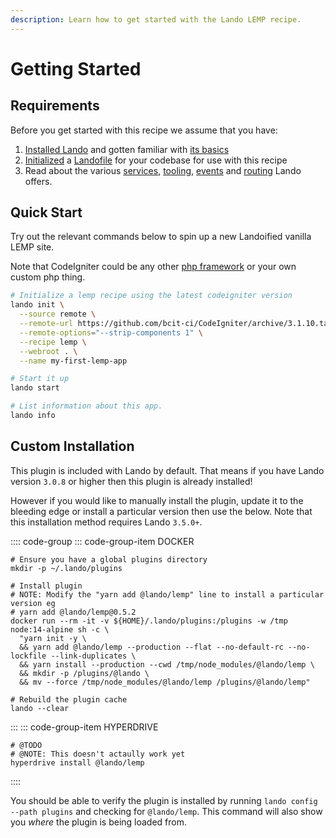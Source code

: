 ```yaml
---
description: Learn how to get started with the Lando LEMP recipe.
---
```


# Getting Started

## Requirements

Before you get started with this recipe we assume that you have:

1. [Installed Lando](https://socs.lando.dev/basics/installation.html) and gotten familiar with [its basics](https://socs.lando.dev/basics/)
2. [Initialized](https://socs.lando.dev/basics/init.html) a [Landofile](https://socs.lando.dev/config/lando.html) for your codebase for use with this recipe
3. Read about the various [services](https://socs.lando.dev/config/services.html), [tooling](https://socs.lando.dev/config/tooling.html), [events](https://socs.lando.dev/config/events.html) and [routing](https://socs.lando.dev/config/proxy.html) Lando offers.

## Quick Start

Try out the relevant commands below to spin up a new Landoified vanilla LEMP site.

Note that CodeIgniter could be any other [php framework](https://www.dotcominfoway.com/blog/top-5-must-have-php-frameworks-2018) or your own custom php thing.

```bash
# Initialize a lemp recipe using the latest codeigniter version
lando init \
  --source remote \
  --remote-url https://github.com/bcit-ci/CodeIgniter/archive/3.1.10.tar.gz \
  --remote-options="--strip-components 1" \
  --recipe lemp \
  --webroot . \
  --name my-first-lemp-app

# Start it up
lando start

# List information about this app.
lando info
```

## Custom Installation

This plugin is included with Lando by default. That means if you have Lando version `3.0.8` or higher then this plugin is already installed!

However if you would like to manually install the plugin, update it to the bleeding edge or install a particular version then use the below. Note that this installation method requires Lando `3.5.0+`.

:::: code-group
::: code-group-item DOCKER
```bash:no-line-numbers
# Ensure you have a global plugins directory
mkdir -p ~/.lando/plugins

# Install plugin
# NOTE: Modify the "yarn add @lando/lemp" line to install a particular version eg
# yarn add @lando/lemp@0.5.2
docker run --rm -it -v ${HOME}/.lando/plugins:/plugins -w /tmp node:14-alpine sh -c \
  "yarn init -y \
  && yarn add @lando/lemp --production --flat --no-default-rc --no-lockfile --link-duplicates \
  && yarn install --production --cwd /tmp/node_modules/@lando/lemp \
  && mkdir -p /plugins/@lando \
  && mv --force /tmp/node_modules/@lando/lemp /plugins/@lando/lemp"

# Rebuild the plugin cache
lando --clear
```
:::
::: code-group-item HYPERDRIVE
```bash:no-line-numbers
# @TODO
# @NOTE: This doesn't actaully work yet
hyperdrive install @lando/lemp
```
::::

You should be able to verify the plugin is installed by running `lando config --path plugins` and checking for `@lando/lemp`. This command will also show you _where_ the plugin is being loaded from.
